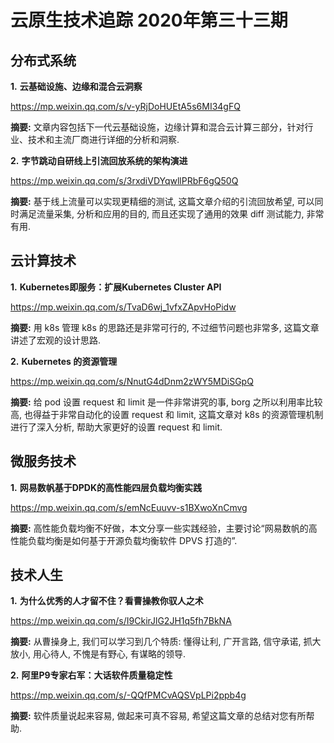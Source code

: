 # 云原生技术追踪 2020年第三十三期

## 分布式系统

**1.** **云基础设施、边缘和混合云洞察**

https://mp.weixin.qq.com/s/v-yRjDoHUEtA5s6MI34gFQ

**摘要:** 文章内容包括下一代云基础设施，边缘计算和混合云计算三部分，针对行业、技术和主流厂商进行详细的分析和洞察.

**2.** **字节跳动自研线上引流回放系统的架构演进**

https://mp.weixin.qq.com/s/3rxdiVDYqwllPRbF6gQ50Q

**摘要:** 基于线上流量可以实现更精细的测试, 这篇文章介绍的引流回放希望, 可以同时满足流量采集, 分析和应用的目的, 而且还实现了通用的效果 diff 测试能力, 非常有用.

## 云计算技术

**1.** **Kubernetes即服务：扩展Kubernetes Cluster API**

https://mp.weixin.qq.com/s/TvaD6wj_1vfxZApvHoPidw

**摘要:** 用 k8s 管理 k8s 的思路还是非常可行的, 不过细节问题也非常多, 这篇文章讲述了宏观的设计思路.

**2.** **Kubernetes 的资源管理**

https://mp.weixin.qq.com/s/NnutG4dDnm2zWY5MDiSGpQ

**摘要:** 给 pod 设置 request 和 limit 是一件非常讲究的事, borg 之所以利用率比较高, 也得益于非常自动化的设置 request 和 limit, 这篇文章对 k8s 的资源管理机制进行了深入分析, 帮助大家更好的设置 request 和 limit.

## 微服务技术

**1.** **网易数帆基于DPDK的高性能四层负载均衡实践**

https://mp.weixin.qq.com/s/emNcEuuvv-s1BXwoXnCmvg

**摘要:** 高性能负载均衡不好做，本文分享一些实践经验，主要讨论“网易数帆的高性能负载均衡是如何基于开源负载均衡软件 DPVS 打造的”.

## 技术人生

**1.** **为什么优秀的人才留不住？看曹操教你驭人之术**

https://mp.weixin.qq.com/s/I9CkirJlG2JH1q5fh7BkNA

**摘要:** 从曹操身上, 我们可以学习到几个特质: 懂得让利, 广开言路, 信守承诺, 抓大放小, 用心待人, 不愧是有野心, 有谋略的领导.

**2.** **阿里P9专家右军：大话软件质量稳定性**

https://mp.weixin.qq.com/s/-QQfPMCvAQSVpLPi2ppb4g

**摘要:** 软件质量说起来容易, 做起来可真不容易, 希望这篇文章的总结对您有所帮助.
